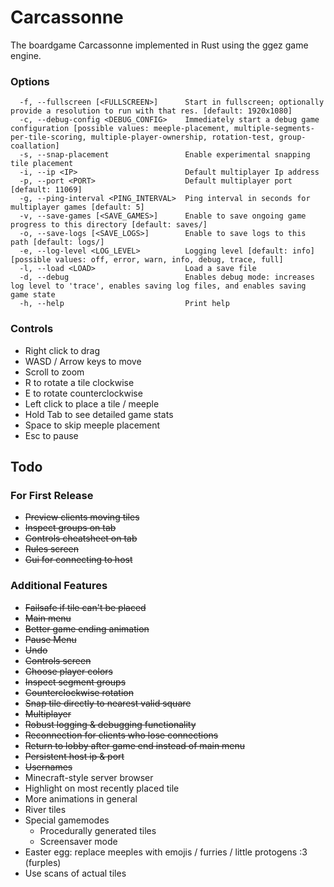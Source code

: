 # Carcassonne

The boardgame Carcassonne implemented in Rust using the ggez game engine.

### Options

```
  -f, --fullscreen [<FULLSCREEN>]      Start in fullscreen; optionally provide a resolution to run with that res. [default: 1920x1080]
  -c, --debug-config <DEBUG_CONFIG>    Immediately start a debug game configuration [possible values: meeple-placement, multiple-segments-per-tile-scoring, multiple-player-ownership, rotation-test, group-coallation]
  -s, --snap-placement                 Enable experimental snapping tile placement
  -i, --ip <IP>                        Default multiplayer Ip address
  -p, --port <PORT>                    Default multiplayer port [default: 11069]  
  -g, --ping-interval <PING_INTERVAL>  Ping interval in seconds for multiplayer games [default: 5]
  -v, --save-games [<SAVE_GAMES>]      Enable to save ongoing game progress to this directory [default: saves/]
  -o, --save-logs [<SAVE_LOGS>]        Enable to save logs to this path [default: logs/]
  -e, --log-level <LOG_LEVEL>          Logging level [default: info] [possible values: off, error, warn, info, debug, trace, full]
  -l, --load <LOAD>                    Load a save file
  -d, --debug                          Enables debug mode: increases log level to 'trace', enables saving log files, and enables saving game state
  -h, --help                           Print help
```

### Controls

* Right click to drag
* WASD / Arrow keys to move
* Scroll to zoom
* R to rotate a tile clockwise
* E to rotate counterclockwise
* Left click to place a tile / meeple
* Hold Tab to see detailed game stats
* Space to skip meeple placement
* Esc to pause

## Todo

### For First Release

* ~~Preview clients moving tiles~~
* ~~Inspect groups on tab~~
* ~~Controls cheatsheet on tab~~
* ~~Rules screen~~
* ~~Gui for connecting to host~~

### Additional Features

* ~~Failsafe if tile can't be placed~~
* ~~Main menu~~
* ~~Better game ending animation~~
* ~~Pause Menu~~
* ~~Undo~~
* ~~Controls screen~~
* ~~Choose player colors~~
* ~~Inspect segment groups~~
* ~~Counterclockwise rotation~~
* ~~Snap tile directly to nearest valid square~~
* ~~Multiplayer~~
* ~~Robust logging & debugging functionality~~
* ~~Reconnection for clients who lose connections~~
* ~~Return to lobby after game end instead of main menu~~
* ~~Persistent host ip & port~~
* ~~Usernames~~
* Minecraft-style server browser
* Highlight on most recently placed tile
* More animations in general
* River tiles
* Special gamemodes
  * Procedurally generated tiles
  * Screensaver mode
* Easter egg: replace meeples with emojis / furries / little protogens :3 (furples)
* Use scans of actual tiles

